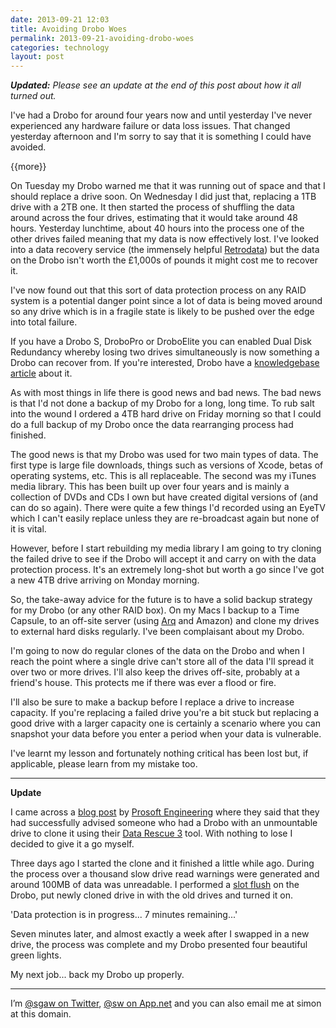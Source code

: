 ```yaml
---
date: 2013-09-21 12:03
title: Avoiding Drobo Woes
permalink: 2013-09-21-avoiding-drobo-woes
categories: technology
layout: post
---
```


***Updated:** Please see an update at the end of this post about how it all turned out.*

I've had a Drobo for around four years now and until yesterday I've never experienced any hardware failure or data loss issues. That changed yesterday afternoon and I'm sorry to say that it is something I could have avoided.

{{more}}

On Tuesday my Drobo warned me that it was running out of space and that I should replace a drive soon. On Wednesday I did just that, replacing a 1TB drive with a 2TB one. It then started the process of shuffling the data around across the four drives, estimating that it would take around 48 hours. Yesterday lunchtime, about 40 hours into the process one of the other drives failed meaning that my data is now effectively lost. I've looked into a data recovery service (the immensely helpful [Retrodata](http://www.retrodata.co.uk)) but the data on the Drobo isn't worth the £1,000s of pounds it might cost me to recover it.

I've now found out that this sort of data protection process on any RAID system is a potential danger point since a lot of data is being moved around so any drive which is in a fragile state is likely to be pushed over the edge into total failure.

If you have a Drobo S, DroboPro or DroboElite you can enabled Dual Disk Redundancy whereby losing two drives simultaneously is now something a Drobo can recover from. If you're interested, Drobo have a [knowledgebase article](http://support.drobo.com/app/answers/detail/a_id/6/kw/two%20drives/session/L3RpbWUvMTM3OTc2MTkwMi9zaWQvLUNEWV9TQWw%3D) about it.

As with most things in life there is good news and bad news. The bad news is that I'd not done a backup of my Drobo for a long, long time. To rub salt into the wound I ordered a 4TB hard drive on Friday morning so that I could do a full backup of my Drobo once the data rearranging process had finished.

The good news is that my Drobo was used for two main types of data. The first type is large file downloads, things such as versions of Xcode, betas of operating systems, etc. This is all replaceable. The second was my iTunes media library. This has been built up over four years and is mainly a collection of DVDs and CDs I own but have created digital versions of (and can do so again). There were quite a few things I'd recorded using an EyeTV which I can't easily replace unless they are re-broadcast again but none of it is vital.

However, before I start rebuilding my media library I am going to try cloning the failed drive to see if the Drobo will accept it and carry on with the data protection process. It's an extremely long-shot but worth a go since I've got a new 4TB drive arriving on Monday morning.

So, the take-away advice for the future is to have a solid backup strategy for my Drobo (or any other RAID box). On my Macs I backup to a Time Capsule, to an off-site server (using [Arq](http://www.haystacksoftware.com/arq/) and Amazon) and clone my drives to external hard disks regularly. I've been complaisant about my Drobo.

I'm going to now do regular clones of the data on the Drobo and when I reach the point where a single drive can't store all of the data I'll spread it over two or more drives. I'll also keep the drives off-site, probably at a friend's house. This protects me if there was ever a flood or fire.

I'll also be sure to make a backup before I replace a drive to increase capacity. If you're replacing a failed drive you're a bit stuck but replacing a good drive with a larger capacity one is certainly a scenario where you can snapshot your data before you enter a period when your data is vulnerable.

I've learnt my lesson and fortunately nothing critical has been lost but, if applicable, please learn from my mistake too.

---

**Update**

I came across a [blog post](http://www.prosofteng.com/blog/cloning-a-drive-from-a-drobo-array/) by [Prosoft Engineering](http://www.prosofteng.com) where they said that they had successfully advised someone who had a Drobo with an unmountable drive to clone it using their [Data Rescue 3](http://www.prosofteng.com/products/data_rescue.php) tool. With nothing to lose I decided to give it a go myself.

Three days ago I started the clone and it finished a little while ago. During the process over a thousand slow drive read warnings were generated and around 100MB of data was unreadable. I performed a [slot flush](http://support.drobo.com/app/answers/detail/a_id/665/kw/) on the Drobo, put newly cloned drive in with the old drives and turned it on.

'Data protection is in progress... 7 minutes remaining...'

Seven minutes later, and almost exactly a week after I swapped in a new drive, the process was complete and my Drobo presented four beautiful green lights.

My next job... back my Drobo up properly.

---

I’m [@sgaw on Twitter](http://twitter.com/sgaw), [@sw on App.net](https://alpha.app.net/sw) and you can also email me at simon at this domain.